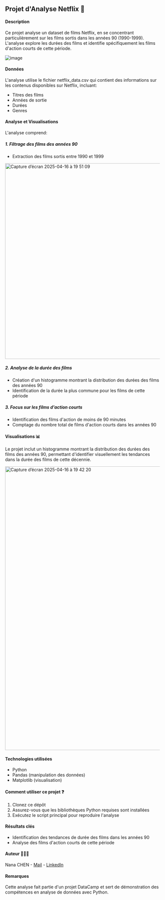 ## Projet d'Analyse Netflix 🍿
#### Description
Ce projet analyse un dataset de films Netflix, en se concentrant particulièrement sur les films sortis dans les années 90 (1990-1999). L'analyse explore les durées des films et identifie spécifiquement les films d'action courts de cette période.

![image](https://github.com/user-attachments/assets/5bacbb83-2795-43aa-8034-7a784826e5f1)


#### Données
L'analyse utilise le fichier netflix_data.csv qui contient des informations sur les contenus disponibles sur Netflix, incluant:

- Titres des films
- Années de sortie
- Durées
- Genres

#### Analyse et Visualisations
L'analyse comprend:

##### 1. Filtrage des films des années 90

- Extraction des films sortis entre 1990 et 1999
  
<img width="636" alt="Capture d’écran 2025-04-16 à 19 51 09" src="https://github.com/user-attachments/assets/6a0afcd6-f2c9-4e7a-9e66-bd3b11d40baa" />



##### 2. Analyse de la durée des films

- Création d'un histogramme montrant la distribution des durées des films des années 90
- Identification de la durée la plus commune pour les films de cette période


##### 3. Focus sur les films d'action courts

- Identification des films d'action de moins de 90 minutes
- Comptage du nombre total de films d'action courts dans les années 90



#### Visualisations 📊
Le projet inclut un histogramme montrant la distribution des durées des films des années 90, permettant d'identifier visuellement les tendances dans la durée des films de cette décennie.

<img width="922" alt="Capture d’écran 2025-04-16 à 19 42 20" src="https://github.com/user-attachments/assets/abb26724-5bb5-4334-966b-9e7bf85837b3" />


#### Technologies utilisées

- Python
- Pandas (manipulation des données)
- Matplotlib (visualisation)

#### Comment utiliser ce projet ❓

1. Clonez ce dépôt
2. Assurez-vous que les bibliothèques Python requises sont installées
3. Exécutez le script principal pour reproduire l'analyse

#### Résultats clés

- Identification des tendances de durée des films dans les années 90
- Analyse des films d'action courts de cette période

#### Auteur 🙆🏻‍♀️
Nana CHEN - [Mail](cxxnana@gmail.com) - [LinkedIn](https://www.linkedin.com/in/cxxhime/)

#### Remarques
Cette analyse fait partie d'un projet DataCamp et sert de démonstration des compétences en analyse de données avec Python.
